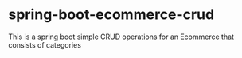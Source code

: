 # spring-boot-ecommerce-crud
This is a spring boot simple CRUD operations for an Ecommerce that consists of categories
